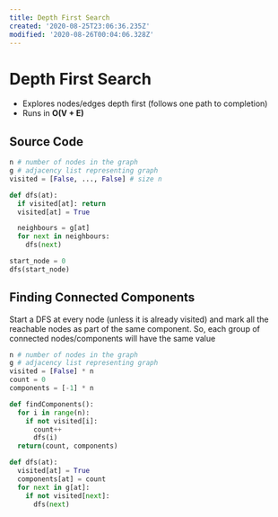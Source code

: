 ```yaml
---
title: Depth First Search
created: '2020-08-25T23:06:36.235Z'
modified: '2020-08-26T00:04:06.328Z'
---
```


# Depth First Search
- Explores nodes/edges depth first (follows one path to completion)
- Runs in **O(V + E)**

## Source Code
```python
n # number of nodes in the graph
g # adjacency list representing graph
visited = [False, ..., False] # size n

def dfs(at):
  if visited[at]: return
  visited[at] = True

  neighbours = g[at]
  for next in neighbours:
    dfs(next)

start_node = 0
dfs(start_node)
```

## Finding Connected Components
Start a DFS at every node (unless it is already visited) and mark all the reachable nodes as part of the same component. So, each group of connected nodes/components will have the same value

```python
n # number of nodes in the graph
g # adjacency list representing graph
visited = [False] * n
count = 0
components = [-1] * n

def findComponents():
  for i in range(n):
    if not visited[i]:
      count++
      dfs(i)
  return(count, components)

def dfs(at):
  visited[at] = True
  components[at] = count
  for next in g[at]:
    if not visited[next]:
      dfs(next)
```



